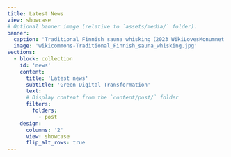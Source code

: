 ```yaml
---
title: Latest News
view: showcase
# Optional banner image (relative to `assets/media/` folder).
banner:
  caption: 'Traditional Finnish sauna whisking（2023 WikiLovesMonumnet Award）'
  image: 'wikicommons-Traditional_Finnish_sauna_whisking.jpg'
sections:
  - block: collection
    id: 'news'
    content:
      title: 'Latest news'
      subtitle: 'Green Digital Transformation'
      text: 
      # Display content from the `content/post/` folder
      filters:
        folders:
          - post
    design:
      columns: '2'
      view: showcase
      flip_alt_rows: true
---
```


<span style="color: #cf4a31;"><i class="ai ai-ideas-repec ai-3x fa-bounce"></i></span>

<style>
.article-title  > a {
  font-size: 1.75rem;
  font-weight: 700;
}
</style>